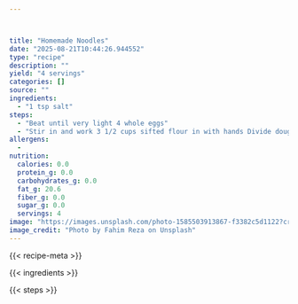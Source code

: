 ```yaml
---



title: "Homemade Noodles"
date: "2025-08-21T10:44:26.944552"
type: "recipe"
description: ""
yield: "4 servings"
categories: []
source: ""
ingredients:
  - "1 tsp salt"
steps:
  - "Beat until very light 4 whole eggs"
  - "Stir in and work 3 1/2 cups sifted flour in with hands Divide dough into 4 parts. Roll out each piece as thin as possible on lightly floured cloth-covered board. Let circles dry several hours, then cut circles into strips, 1 inch wide, pile 8 to 10 strips on top of each other. Cut the strips thinly, 1/8\" to 1/4\" wide. Cook in boiling chicken broth 15 minutes, stirring"
allergens:
  - 
nutrition:
  calories: 0.0
  protein_g: 0.0
  carbohydrates_g: 0.0
  fat_g: 20.6
  fiber_g: 0.0
  sugar_g: 0.0
  servings: 4
image: "https://images.unsplash.com/photo-1585503913867-f3382c5d1122?crop=entropy&cs=tinysrgb&fit=max&fm=jpg&ixid=M3w3OTQ5MzV8MHwxfHNlYXJjaHwxfHxob21lbWFkZSUyMG5vb2RsZXMlMjBmb29kfGVufDF8MHx8fDE3NTU4MDQ2MDR8MA&ixlib=rb-4.1.0&q=80&w=1080"
image_credit: "Photo by Fahim Reza on Unsplash"
---
```


{{< recipe-meta >}}

{{< ingredients >}}

{{< steps >}}

